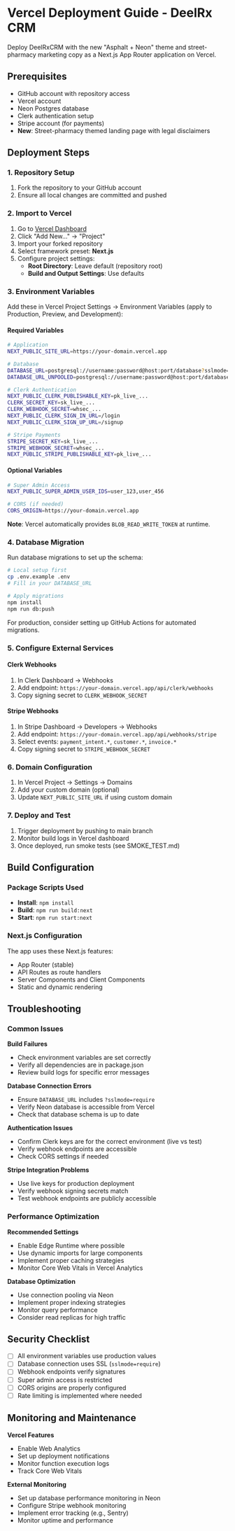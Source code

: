 # Vercel Deployment Guide - DeelRx CRM

Deploy DeelRxCRM with the new "Asphalt + Neon" theme and street-pharmacy marketing copy as a Next.js App Router application on Vercel.

## Prerequisites

- GitHub account with repository access
- Vercel account
- Neon Postgres database
- Clerk authentication setup
- Stripe account (for payments)
- **New**: Street-pharmacy themed landing page with legal disclaimers

## Deployment Steps

### 1. Repository Setup

1. Fork the repository to your GitHub account
2. Ensure all local changes are committed and pushed

### 2. Import to Vercel

1. Go to [Vercel Dashboard](https://vercel.com/dashboard)
2. Click "Add New..." → "Project"
3. Import your forked repository
4. Select framework preset: **Next.js**
5. Configure project settings:
   - **Root Directory**: Leave default (repository root)
   - **Build and Output Settings**: Use defaults

### 3. Environment Variables

Add these in Vercel Project Settings → Environment Variables (apply to Production, Preview, and Development):

#### Required Variables

```bash
# Application
NEXT_PUBLIC_SITE_URL=https://your-domain.vercel.app

# Database
DATABASE_URL=postgresql://username:password@host:port/database?sslmode=require
DATABASE_URL_UNPOOLED=postgresql://username:password@host:port/database?sslmode=require

# Clerk Authentication
NEXT_PUBLIC_CLERK_PUBLISHABLE_KEY=pk_live_...
CLERK_SECRET_KEY=sk_live_...
CLERK_WEBHOOK_SECRET=whsec_...
NEXT_PUBLIC_CLERK_SIGN_IN_URL=/login
NEXT_PUBLIC_CLERK_SIGN_UP_URL=/signup

# Stripe Payments
STRIPE_SECRET_KEY=sk_live_...
STRIPE_WEBHOOK_SECRET=whsec_...
NEXT_PUBLIC_STRIPE_PUBLISHABLE_KEY=pk_live_...
```

#### Optional Variables

```bash
# Super Admin Access
NEXT_PUBLIC_SUPER_ADMIN_USER_IDS=user_123,user_456

# CORS (if needed)
CORS_ORIGIN=https://your-domain.vercel.app
```

**Note**: Vercel automatically provides `BLOB_READ_WRITE_TOKEN` at runtime.

### 4. Database Migration

Run database migrations to set up the schema:

```bash
# Local setup first
cp .env.example .env
# Fill in your DATABASE_URL

# Apply migrations
npm install
npm run db:push
```

For production, consider setting up GitHub Actions for automated migrations.

### 5. Configure External Services

#### Clerk Webhooks

1. In Clerk Dashboard → Webhooks
2. Add endpoint: `https://your-domain.vercel.app/api/clerk/webhooks`
3. Copy signing secret to `CLERK_WEBHOOK_SECRET`

#### Stripe Webhooks

1. In Stripe Dashboard → Developers → Webhooks
2. Add endpoint: `https://your-domain.vercel.app/api/webhooks/stripe`
3. Select events: `payment_intent.*`, `customer.*`, `invoice.*`
4. Copy signing secret to `STRIPE_WEBHOOK_SECRET`

### 6. Domain Configuration

1. In Vercel Project → Settings → Domains
2. Add your custom domain (optional)
3. Update `NEXT_PUBLIC_SITE_URL` if using custom domain

### 7. Deploy and Test

1. Trigger deployment by pushing to main branch
2. Monitor build logs in Vercel dashboard
3. Once deployed, run smoke tests (see SMOKE_TEST.md)

## Build Configuration

### Package Scripts Used

- **Install**: `npm install`
- **Build**: `npm run build:next`
- **Start**: `npm run start:next`

### Next.js Configuration

The app uses these Next.js features:

- App Router (stable)
- API Routes as route handlers
- Server Components and Client Components
- Static and dynamic rendering

## Troubleshooting

### Common Issues

**Build Failures**

- Check environment variables are set correctly
- Verify all dependencies are in package.json
- Review build logs for specific error messages

**Database Connection Errors**

- Ensure `DATABASE_URL` includes `?sslmode=require`
- Verify Neon database is accessible from Vercel
- Check that database schema is up to date

**Authentication Issues**

- Confirm Clerk keys are for the correct environment (live vs test)
- Verify webhook endpoints are accessible
- Check CORS settings if needed

**Stripe Integration Problems**

- Use live keys for production deployment
- Verify webhook signing secrets match
- Test webhook endpoints are publicly accessible

### Performance Optimization

**Recommended Settings**

- Enable Edge Runtime where possible
- Use dynamic imports for large components
- Implement proper caching strategies
- Monitor Core Web Vitals in Vercel Analytics

**Database Optimization**

- Use connection pooling via Neon
- Implement proper indexing strategies
- Monitor query performance
- Consider read replicas for high traffic

## Security Checklist

- [ ] All environment variables use production values
- [ ] Database connection uses SSL (`sslmode=require`)
- [ ] Webhook endpoints verify signatures
- [ ] Super admin access is restricted
- [ ] CORS origins are properly configured
- [ ] Rate limiting is implemented where needed

## Monitoring and Maintenance

**Vercel Features**

- Enable Web Analytics
- Set up deployment notifications
- Monitor function execution logs
- Track Core Web Vitals

**External Monitoring**

- Set up database performance monitoring in Neon
- Configure Stripe webhook monitoring
- Implement error tracking (e.g., Sentry)
- Monitor uptime and performance
